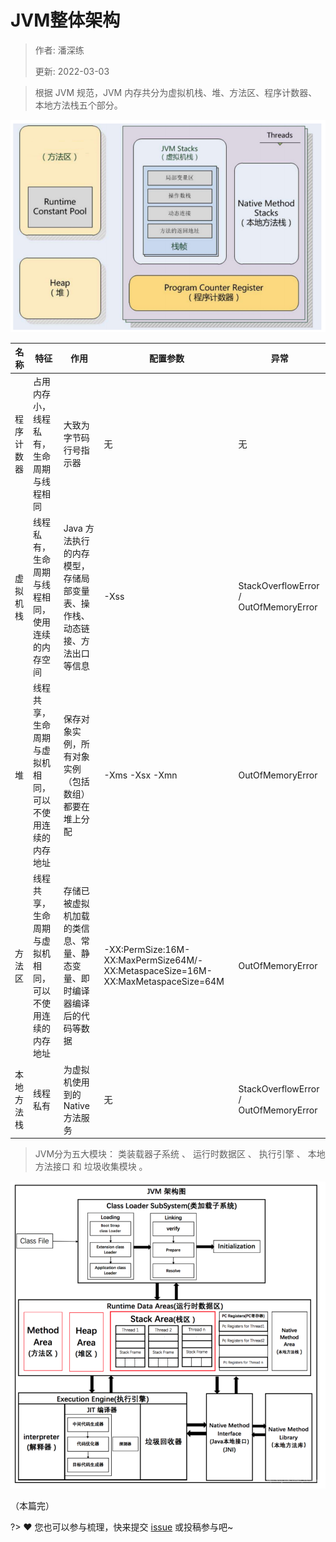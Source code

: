 # JVM整体架构

> 作者: 潘深练
>
> 更新: 2022-03-03

> 根据 JVM 规范，JVM 内存共分为虚拟机栈、堆、方法区、程序计数器、本地方法栈五个部分。


![02-jvm-framework-001](../_media/image/02-jvm-framework/02-jvm-framework-001.png)

| 名称 |特征|作用|配置参数|异常|
|----|----|----|----|----|
| 程序计数器 | 占用内存小，线程私有，生命周期与线程相同 | 大致为字节码行号指示器 | 无 | 无 |
| 虚拟机栈 | 线程私有，生命周期与线程相同，使用连续的内存空间 | Java 方法执行的内存模型，存储局部变量表、操作栈、动态链接、方法出口等信息 | -Xss | StackOverflowError / OutOfMemoryError |
| 堆 | 线程共享，生命周期与虚拟机相同，可以不使用连续的内存地址 | 保存对象实例，所有对象实例（包括数组）都要在堆上分配 | -Xms -Xsx -Xmn | OutOfMemoryError |
| 方法区 | 线程共享，生命周期与虚拟机相同，可以不使用连续的内存地址 | 存储已被虚拟机加载的类信息、常量、静态变量、即时编译器编译后的代码等数据 | -XX:PermSize:16M- XX:MaxPermSize64M/-XX:MetaspaceSize=16M- XX:MaxMetaspaceSize=64M | OutOfMemoryError |
| 本地方法栈 | 线程私有 | 为虚拟机使用到的Native 方法服务 | 无 | StackOverflowError / OutOfMemoryError |


> JVM分为五大模块： 类装载器子系统 、 运行时数据区 、 执行引擎 、 本地方法接口 和 垃圾收集模块 。

![02-jvm-framework-002](../_media/image/02-jvm-framework/02-jvm-framework-002.png)

（本篇完）

?> ❤️ 您也可以参与梳理，快来提交 [issue](https://github.com/senlypan/jvm-docs/issues) 或投稿参与吧~